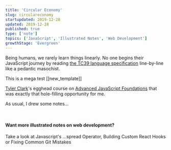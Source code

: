 ```yaml
---
title: 'Circular Economy'
slug: circulareconomy
startupdated: 2019-12-28
updated: 2019-12-28
published: true
type: ['note']
topics: ['JavaScript', 'Illustrated Notes', 'Web Development']
growthStage: 'Evergreen'
---
```


<FullWidthImage width="800px" src="https://res.cloudinary.com/dg3gyk0gu/image/upload/c_scale,w_700/v1580828081/maggieappleton.com/egghead-course-notes/advancedjs-notes/AdvancedJS_1_2x.png" alt="Advanced JavaScript Fundamentals" />

<IntroParagraph>

Being humans, we rarely learn things linearly. No one begins their JavaScript journey by reading [the TC39 language specification](https://www.ecma-international.org/ecma-262/5.1/) line-by-line like a pedantic masochist.

</IntroParagraph>

This is a mega test [[new_template]]

<a noTip href="https://egghead.io/courses/advanced-javascript-foundations"><ImageFrame width="90%" alt="Course illustration of a building with a bright yellow foundation floor for advanced javascript foundations" src="https://og-image-egghead-course.now.sh/advanced-javascript-foundations" /></a>

<p><a href="https://twitter.com/iamtylerwclark">Tyler Clark</a>'s egghead course on <a href="https://egghead.io/courses/advanced-javascript-foundations">Advanced JavaScript Foundations</a> that was exactly that hole-filling opportunity for me.</p>

<p>As usual, I drew some notes...</p>

<br/>

<FullWidthImage width="860px" src="https://res.cloudinary.com/dg3gyk0gu/image/upload/v1580828081/maggieappleton.com/egghead-course-notes/advancedjs-notes/AdvancedJS_2_2x.png" alt="Advanced JavaScript foundations" />

<FullWidthImage width="860px"  src="https://res.cloudinary.com/dg3gyk0gu/image/upload/v1580828082/maggieappleton.com/egghead-course-notes/advancedjs-notes/AdvancedJS_3_2x.png" alt="Advanced JavaScript foundations" />

<FullWidthImage width="860px"  src="https://res.cloudinary.com/dg3gyk0gu/image/upload/v1580828081/maggieappleton.com/egghead-course-notes/advancedjs-notes/AdvancedJS_4_2x.png" alt="Advanced JavaScript foundations" />

<FullWidthImage width="860px"  src="https://res.cloudinary.com/dg3gyk0gu/image/upload/v1580828081/maggieappleton.com/egghead-course-notes/advancedjs-notes/AdvancedJS_5.png" alt="Advanced JavaScript foundations" />

#### Want more illustrated notes on web development?

Take a look at Javascript's ...spread Operator, Building Custom React Hooks or Fixing Common Git Mistakes
